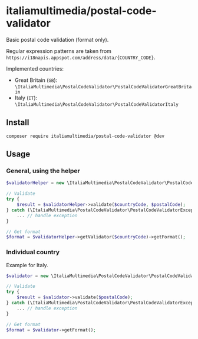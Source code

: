 # italiamultimedia/postal-code-validator

Basic postal code validation (format only).

Regular expression patterns are taken from `https://i18napis.appspot.com/address/data/{COUNTRY_CODE}`.

Implemented countries:
- Great Britain (`GB`): `\ItaliaMultimedia\PostalCodeValidator\PostalCodeValidatorGreatBritain`
- Italy (`IT`): `\ItaliaMultimedia\PostalCodeValidator\PostalCodeValidatorItaly`

## Install

```shell
composer require italiamultimedia/postal-code-validator @dev
```

## Usage

### General, using the helper

```php
$validatorHelper = new \ItaliaMultimedia\PostalCodeValidator\PostalCodeValidatorHelper();

// Validate
try {
    $result = $validatorHelper->validate($countryCode, $postalCode);
} catch (\ItaliaMultimedia\PostalCodeValidator\PostalCodeValidatorException $e) {
    ... // handle exception
}

// Get format
$format = $validatorHelper->getValidator($countryCode)->getFormat();
```

### Individual country

Example for Italy.

```php
$validator = new \ItaliaMultimedia\PostalCodeValidator\PostalCodeValidatorItaly();

// Validate
try {
    $result = $validator->validate($postalCode);
} catch (\ItaliaMultimedia\PostalCodeValidator\PostalCodeValidatorException $e) {
    ... // handle exception
}

// Get format
$format = $validator->getFormat();
```
